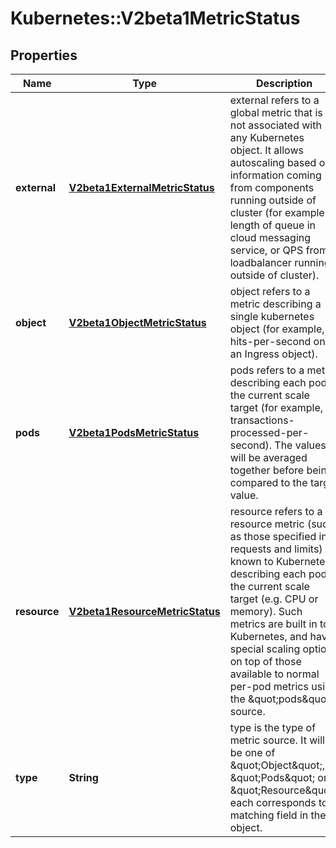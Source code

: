 # Kubernetes::V2beta1MetricStatus

## Properties
Name | Type | Description | Notes
------------ | ------------- | ------------- | -------------
**external** | [**V2beta1ExternalMetricStatus**](V2beta1ExternalMetricStatus.md) | external refers to a global metric that is not associated with any Kubernetes object. It allows autoscaling based on information coming from components running outside of cluster (for example length of queue in cloud messaging service, or QPS from loadbalancer running outside of cluster). | [optional] 
**object** | [**V2beta1ObjectMetricStatus**](V2beta1ObjectMetricStatus.md) | object refers to a metric describing a single kubernetes object (for example, hits-per-second on an Ingress object). | [optional] 
**pods** | [**V2beta1PodsMetricStatus**](V2beta1PodsMetricStatus.md) | pods refers to a metric describing each pod in the current scale target (for example, transactions-processed-per-second).  The values will be averaged together before being compared to the target value. | [optional] 
**resource** | [**V2beta1ResourceMetricStatus**](V2beta1ResourceMetricStatus.md) | resource refers to a resource metric (such as those specified in requests and limits) known to Kubernetes describing each pod in the current scale target (e.g. CPU or memory). Such metrics are built in to Kubernetes, and have special scaling options on top of those available to normal per-pod metrics using the \&quot;pods\&quot; source. | [optional] 
**type** | **String** | type is the type of metric source.  It will be one of \&quot;Object\&quot;, \&quot;Pods\&quot; or \&quot;Resource\&quot;, each corresponds to a matching field in the object. | 


